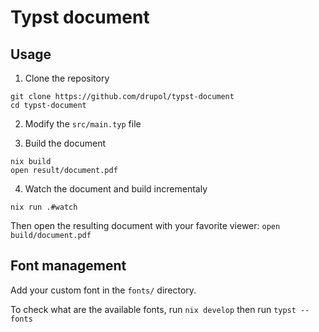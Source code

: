 # Typst document

## Usage

1. Clone the repository

```shell
git clone https://github.com/drupol/typst-document
cd typst-document
```

2. Modify the `src/main.typ` file

3. Build the document

```shell
nix build
open result/document.pdf
```

4. Watch the document and build incrementaly

```shell
nix run .#watch
```

Then open the resulting document with your favorite viewer: `open build/document.pdf`

## Font management

Add your custom font in the `fonts/` directory.

To check what are the available fonts, run `nix develop` then run `typst --fonts`